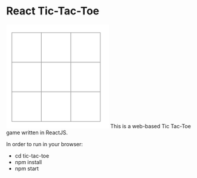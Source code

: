# React Tic-Tac-Toe
![](art/board.png?raw=true)
This is a web-based Tic Tac-Toe game written in ReactJS.

In order to run in your browser:
- cd tic-tac-toe
- npm install
- npm start
